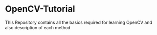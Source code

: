 # OpenCV-Tutorial
This Repository contains all the basics required
for learning OpenCV and also description of each method

